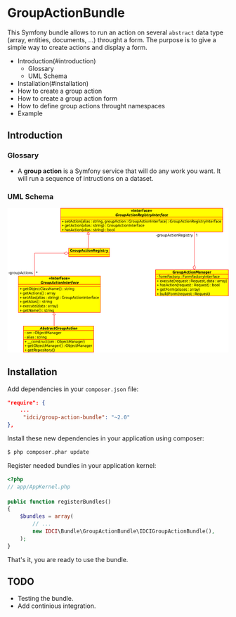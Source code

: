 # GroupActionBundle

This Symfony bundle allows to run an action on several `abstract` data type (array, entities, documents, ...) throught a form.
The purpose is to give a simple way to create actions and display a form.

* Introduction(#introduction)
    * Glossary
    * UML Schema
* Installation(#installation)
* How to create a group action
* How to create a group action form
* How to define group actions throught namespaces
* Example

Introduction
------------

### Glossary

* A **group action** is a Symfony service that will do any work you want. It will run a sequence of intructions on a dataset.

### UML Schema

![Simple schema](Resources/doc/images/uml.png)

Installation
------------

Add dependencies in your `composer.json` file:
```json
"require": {
    ...
     "idci/group-action-bundle": "~2.0"
},
```

Install these new dependencies in your application using composer:
```sh
$ php composer.phar update
```

Register needed bundles in your application kernel:
```php
<?php
// app/AppKernel.php

public function registerBundles()
{
    $bundles = array(
        // ...
        new IDCI\Bundle\GroupActionBundle\IDCIGroupActionBundle(),
    );
}
```

That's it, you are ready to use the bundle.

TODO
----

* Testing the bundle.
* Add continious integration.
